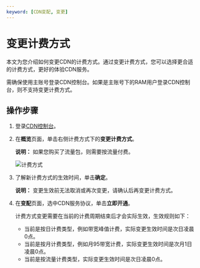 ```yaml
---
keyword: [CDN变配, 变更]
---
```


# 变更计费方式

本文为您介绍如何变更CDN的计费方式。通过变更计费方式，您可以选择更合适的计费方式，更好的体验CDN服务。

需确保使用主账号登录CDN控制台。如果是主账号下的RAM用户登录CDN控制台，则不支持变更计费方式。

## 操作步骤

1.  登录[CDN控制台](https://cdn.console.aliyun.com)。

2.  在**概览**页面，单击右侧计费方式下的**变更计费方式**。

    **说明：** 如果您购买了流量包，则需要按流量付费。

    ![计费方式](https://static-aliyun-doc.oss-accelerate.aliyuncs.com/assets/img/zh-CN/9452119951/p6037.png)

3.  了解新计费方式的生效时间，单击**确定**。

    **说明：** 变更生效前无法取消或再次变更，请确认后再变更计费方式。

4.  在**变配**页面，选中CDN服务协议，单击**立即开通**。

    计费方式变更需要在当前的计费周期结束后才会实际生效，生效规则如下：

    -   当前是按日计费类型，例如带宽峰值计费，实际变更生效时间是次日凌晨0点。
    -   当前是按月计费类型，例如月95带宽计费，实际变更生效时间是次月1日凌晨0点。
    -   当前是按流量计费类型，实际变更生效时间是次日凌晨0点。

